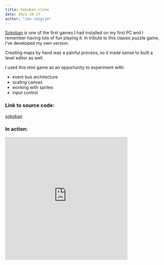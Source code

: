 ```yaml
---
title: Sokoban clone
date: 2023-10-27
author: "ion rosgrim"
---
```


[Sokoban](https://en.wikipedia.org/wiki/Sokoban) is one of the first games I had installed on my first PC and I remember having lots of fun playing it.
In tribute to this classic puzzle game, I've developed my own version.

Creating maps by hand was a painful process, so it made sense to built a level editor as well.

I used this mini game as an opportunity to experiment with:

 - event bus architecture
 - scaling canvas
 - working with sprites
 - input control


### Link to source code:

[sokoban](https://github.com/irosgrim/sokoban)

### In action:

<iframe src="https://irosgrim.github.io/sokoban" frameborder="0" width="400" height="400" loading="lazy" style="width:400px"></iframe>

